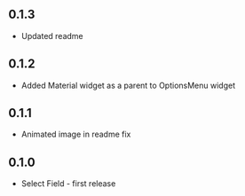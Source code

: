 ## 0.1.3

- Updated readme

## 0.1.2

- Added Material widget as a parent to OptionsMenu widget

## 0.1.1

- Animated image in readme fix

## 0.1.0

- Select Field - first release
